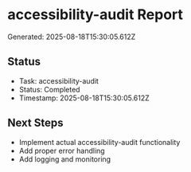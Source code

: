 # accessibility-audit Report

Generated: 2025-08-18T15:30:05.612Z

## Status
- Task: accessibility-audit
- Status: Completed
- Timestamp: 2025-08-18T15:30:05.612Z

## Next Steps
- Implement actual accessibility-audit functionality
- Add proper error handling
- Add logging and monitoring

